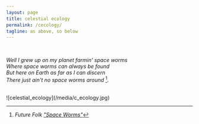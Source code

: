 ```yaml
---
layout: page
title: celestial ecology
permalink: /cecology/
tagline: as above, so below
---
```

<br>

*Well I grew up on my planet farmin' space worms  
Where space worms can always be found  
But here on Earth as far as I can discern  
There just ain't no space worms around* [^1].

[^1]: *Future Folk ["Space Worms"](https://www.youtube.com/watch?v=06mMD797xqY)*
 
<br> 
![celestial_ecology](/media/c_ecology.jpg)

